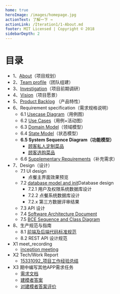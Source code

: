 ```yaml
---
home: true
heroImage: /images/homepage.jpg
actionText: 了解一下 →
actionLink: /Iteration1/1-About.md
footer: MIT Licensed | Copyright © 2018
sidebarDepth: 2
---
```




# 目录

  

- 1、[About](../Iteration1/1-About.md)（项目规划）
- 2、[Team profile](../Iteration1/2-Team_Profile.md)（团队组建）
- 3、[Investigation](../Iteration1/3-Investigation.md)（项目前期调研）
- 4、[Vision](../Iteration1/4-Vision.md)（项目愿景）
- 5、[Product Backlog](../Iteration1/5-Product_Backlog.md) （产品特性）
- 6、Requirement specification（需求规格说明）
  - 6.1 [Usecase Diagram](../Requirement_specification/6.1-Usecase_Diagram.md)（用例图）
  - 6.2 [Use Cases](../Requirement_specification/6.2-Use_Cases.md)（用例+活动图）
  - 6.3 [Domain Model](../Requirement_specification/6.3-Domain_Model.md)（领域模型）
  - 6.4 [State Model](../Requirement_specification/6.4-State_Model.md)（状态模型）
  - **6.5 System Sequence Diagram（功能模型）**
    * [顾客私人定制菜品](../Requirement_specification/System_Sequence_Diagram/15331050_CustomerPrivateMode.md)
    * [顾客选购菜品](../Requirement_specification/System_Sequence_Diagram/15331092_CustomerChooseFood.md)
  - 6.6 [Supplementary Requirements](../Requirement_specification/6.6-Supplementary_Requirements.md)（补充需求）
- 7、Design（设计）
  - 7.1 UI design
    - 点餐主界面效果预览
  - 7.2 [database model and init](../Requirement_specification/7.2_database_design.md)Database design
    - 7.2.1 用户及权限系统数据库设计
    - 7.2.2 点餐系统数据库设计
    - 7.2.x 第三方数据评审结果
  - 7.3 API 设计
  - 7.4 [Software Architecture Document](/DashBoard/Software_Architecture_Document.pdf)
  - 7.5 [BCE Sequence and Class Diagram](/DashBoard/Requirement_specification/7.5-SequenceAndClassDiagram.md)
- 8、生产规范与指南
  - 8.1 [前端及后端代码标准规范](../Iteration2/8-生产规范与指南.md)
  - 8.2 REST API 设计规范
- X1 meet_recording
  - [inception meeting](../X1_Meet_Recording/X1-meet_recording.md)
- X2 Tech/Work Report
  - [15331092_项目工作经验总结](../X2_Tech&&Work_Report/15331092_项目工作经验总结.md)
- X3  期中编写其他APP需求任务
  - [需求文档](/DashBoard/Hupu_app.pdf)
  - [建模者答案](./Week10_APP_Model/15331006/15331006/answer.md)
  - [对建模者答案评价](./Week10_APP_Model/Comment_to_answer.md)
